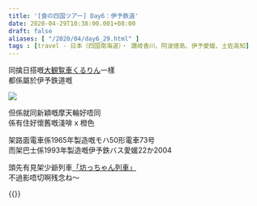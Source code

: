```yaml
---
title: '[食の四国ツアー] Day6：伊予鉄道'
date: 2020-04-29T10:38:00.001+08:00
draft: false
aliases: [ "/2020/04/day6_29.html" ]
tags : [travel - 日本（四国南海道）・ 讚岐香川、阿波徳島、伊予愛媛、土佐高知]
---
```


同擒日搭嘅[大観覧車くるりん](https://hidie.net/shikoku5i/)一樣  
都係屬於伊予鉄道嘅  

![](/images/shikoku6c.jpg)

但係就同新穎嘅摩天輪好唔同  
係有住好懷舊嘅淺啡 x 橙色   
  
架路面電車係1965年製造嘅モハ50形電車73号  
而架巴士係1993年製造嘅伊予鉄バス愛媛22か2004  
  
頭先有見架少爺列車[「坊っちゃん列車」](https://hidie.net/shikoku4h/)  
不過影唔切啊残念ね～  
  

{{<shikoku>}}
  
